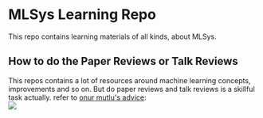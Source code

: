 # MLSys Learning Repo
This repo contains learning materials of all kinds, about MLSys. 

## How to do the Paper Reviews or Talk Reviews
This repos contains a lot of resources around machine learning concepts, improvements and so on. But do paper reviews and talk reviews is a skillful task actually. refer to [onur mutlu's advice](https://course.ece.cmu.edu/~ece740/f13/lib/exe/fetch.php?media=onur-740-fall13-lecture0-3-how-to-do-the-paper-reviews.pdf):  
![](../MLSys/png/image.png)

